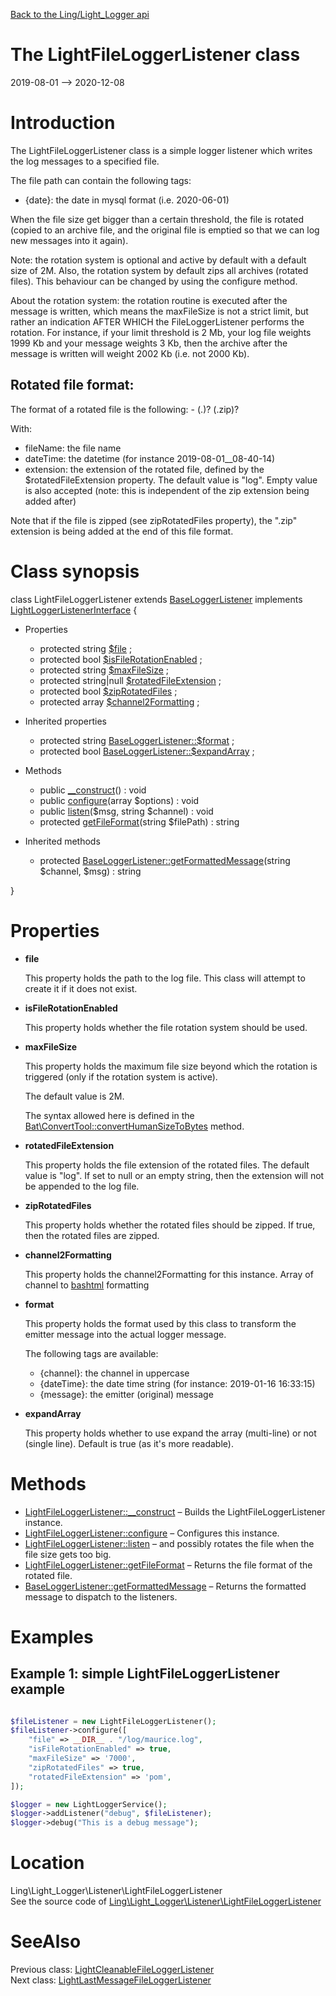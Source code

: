 [Back to the Ling/Light_Logger api](https://github.com/lingtalfi/Light_Logger/blob/master/doc/api/Ling/Light_Logger.md)



The LightFileLoggerListener class
================
2019-08-01 --> 2020-12-08






Introduction
============

The LightFileLoggerListener class is a simple logger listener which writes the log messages to a specified file.


The file path can contain the following tags:

- {date}: the date in mysql format (i.e. 2020-06-01)


When the file size get bigger than a certain threshold, the file is rotated (copied to an archive file,
and the original file is emptied so that we can log new messages into it again).

Note: the rotation system is optional and active by default with a default size of 2M.
Also, the rotation system by default zips all archives (rotated files).
This behaviour can be changed by using the configure method.

About the rotation system:
the rotation routine is executed after the message is written, which means the maxFileSize is not a strict limit,
but rather an indication AFTER WHICH the FileLoggerListener performs the rotation.
For instance, if your limit threshold is 2 Mb, your log file weights 1999 Kb and your message weights 3 Kb,
then the archive after the message is written will weight 2002 Kb (i.e. not 2000 Kb).




Rotated file format:
---------------------

The format of a rotated file is the following:
     <fileName>-<dateTime> (.<extension>)?  (.zip)?

With:
- fileName: the file name
- dateTime: the datetime (for instance 2019-08-01__08-40-14)
- extension: the extension of the rotated file, defined by the $rotatedFileExtension property.
         The default value is "log".
         Empty value is also accepted (note: this is independent of the zip extension being added after)


Note that if the file is zipped (see zipRotatedFiles property),
the ".zip" extension is being added at the end of this file format.



Class synopsis
==============


class <span class="pl-k">LightFileLoggerListener</span> extends [BaseLoggerListener](https://github.com/lingtalfi/Light_Logger/blob/master/doc/api/Ling/Light_Logger/Listener/BaseLoggerListener.md) implements [LightLoggerListenerInterface](https://github.com/lingtalfi/Light_Logger/blob/master/doc/api/Ling/Light_Logger/Listener/LightLoggerListenerInterface.md) {

- Properties
    - protected string [$file](#property-file) ;
    - protected bool [$isFileRotationEnabled](#property-isFileRotationEnabled) ;
    - protected string [$maxFileSize](#property-maxFileSize) ;
    - protected string|null [$rotatedFileExtension](#property-rotatedFileExtension) ;
    - protected bool [$zipRotatedFiles](#property-zipRotatedFiles) ;
    - protected array [$channel2Formatting](#property-channel2Formatting) ;

- Inherited properties
    - protected string [BaseLoggerListener::$format](#property-format) ;
    - protected bool [BaseLoggerListener::$expandArray](#property-expandArray) ;

- Methods
    - public [__construct](https://github.com/lingtalfi/Light_Logger/blob/master/doc/api/Ling/Light_Logger/Listener/LightFileLoggerListener/__construct.md)() : void
    - public [configure](https://github.com/lingtalfi/Light_Logger/blob/master/doc/api/Ling/Light_Logger/Listener/LightFileLoggerListener/configure.md)(array $options) : void
    - public [listen](https://github.com/lingtalfi/Light_Logger/blob/master/doc/api/Ling/Light_Logger/Listener/LightFileLoggerListener/listen.md)($msg, string $channel) : void
    - protected [getFileFormat](https://github.com/lingtalfi/Light_Logger/blob/master/doc/api/Ling/Light_Logger/Listener/LightFileLoggerListener/getFileFormat.md)(string $filePath) : string

- Inherited methods
    - protected [BaseLoggerListener::getFormattedMessage](https://github.com/lingtalfi/Light_Logger/blob/master/doc/api/Ling/Light_Logger/Listener/BaseLoggerListener/getFormattedMessage.md)(string $channel, $msg) : string

}




Properties
=============

- <span id="property-file"><b>file</b></span>

    This property holds the path to the log file.
    This class will attempt to create it if it does not exist.
    
    

- <span id="property-isFileRotationEnabled"><b>isFileRotationEnabled</b></span>

    This property holds whether the file rotation system should be used.
    
    

- <span id="property-maxFileSize"><b>maxFileSize</b></span>

    This property holds the maximum file size beyond which the rotation is triggered (only if the rotation
    system is active).
    
    The default value is 2M.
    
    The syntax allowed here is defined in the [Bat\ConvertTool::convertHumanSizeToBytes](https://github.com/lingtalfi/Bat/blob/master/ConvertTool.md#converthumansizetobytes) method.
    
    

- <span id="property-rotatedFileExtension"><b>rotatedFileExtension</b></span>

    This property holds the file extension of the rotated files.
             The default value is "log".
             If set to null or an empty string, then the extension will not be appended to the log file.
    
    

- <span id="property-zipRotatedFiles"><b>zipRotatedFiles</b></span>

    This property holds whether the rotated files should be zipped.
    If true, then the rotated files are zipped.
    
    

- <span id="property-channel2Formatting"><b>channel2Formatting</b></span>

    This property holds the channel2Formatting for this instance.
    Array of channel to [bashtml](https://github.com/lingtalfi/CliTools/blob/master/doc/pages/bashtml.md) formatting
    
    

- <span id="property-format"><b>format</b></span>

    This property holds the format used by this class to transform the emitter message into the actual logger message.
    
    
    The following tags are available:
    
    - {channel}: the channel in uppercase
    - {dateTime}: the date time string (for instance: 2019-01-16 16:33:15)
    - {message}: the emitter (original) message
    
    

- <span id="property-expandArray"><b>expandArray</b></span>

    This property holds whether to use expand the array (multi-line) or not (single line).
    Default is true (as it's more readable).
    
    



Methods
==============

- [LightFileLoggerListener::__construct](https://github.com/lingtalfi/Light_Logger/blob/master/doc/api/Ling/Light_Logger/Listener/LightFileLoggerListener/__construct.md) &ndash; Builds the LightFileLoggerListener instance.
- [LightFileLoggerListener::configure](https://github.com/lingtalfi/Light_Logger/blob/master/doc/api/Ling/Light_Logger/Listener/LightFileLoggerListener/configure.md) &ndash; Configures this instance.
- [LightFileLoggerListener::listen](https://github.com/lingtalfi/Light_Logger/blob/master/doc/api/Ling/Light_Logger/Listener/LightFileLoggerListener/listen.md) &ndash; and possibly rotates the file when the file size gets too big.
- [LightFileLoggerListener::getFileFormat](https://github.com/lingtalfi/Light_Logger/blob/master/doc/api/Ling/Light_Logger/Listener/LightFileLoggerListener/getFileFormat.md) &ndash; Returns the file format of the rotated file.
- [BaseLoggerListener::getFormattedMessage](https://github.com/lingtalfi/Light_Logger/blob/master/doc/api/Ling/Light_Logger/Listener/BaseLoggerListener/getFormattedMessage.md) &ndash; Returns the formatted message to dispatch to the listeners.


Examples
==========

Example 1: simple LightFileLoggerListener example
--------------


```php

$fileListener = new LightFileLoggerListener();
$fileListener->configure([
    "file" => __DIR__ . "/log/maurice.log",
    "isFileRotationEnabled" => true,
    "maxFileSize" => '7000',
    "zipRotatedFiles" => true,
    "rotatedFileExtension" => 'pom',
]);

$logger = new LightLoggerService();
$logger->addListener("debug", $fileListener);
$logger->debug("This is a debug message");
```





Location
=============
Ling\Light_Logger\Listener\LightFileLoggerListener<br>
See the source code of [Ling\Light_Logger\Listener\LightFileLoggerListener](https://github.com/lingtalfi/Light_Logger/blob/master/Listener/LightFileLoggerListener.php)



SeeAlso
==============
Previous class: [LightCleanableFileLoggerListener](https://github.com/lingtalfi/Light_Logger/blob/master/doc/api/Ling/Light_Logger/Listener/LightCleanableFileLoggerListener.md)<br>Next class: [LightLastMessageFileLoggerListener](https://github.com/lingtalfi/Light_Logger/blob/master/doc/api/Ling/Light_Logger/Listener/LightLastMessageFileLoggerListener.md)<br>
